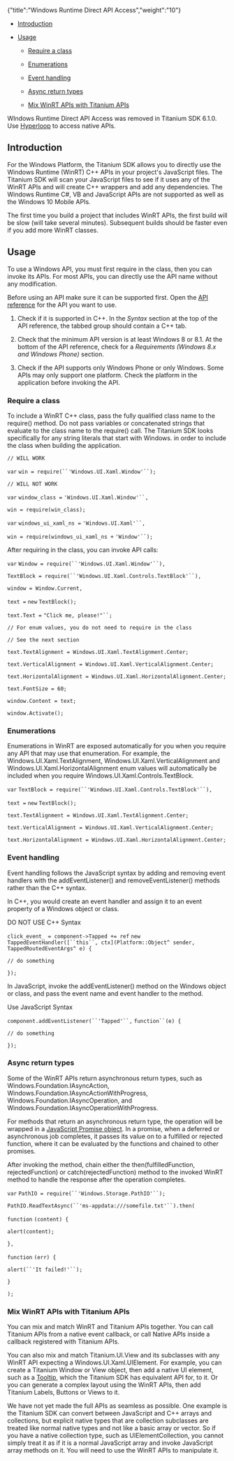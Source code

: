{"title":"Windows Runtime Direct API Access","weight":"10"}

* [Introduction](#Introduction)

* [Usage](#Usage)

  * [Require a class](#Requireaclass)

  * [Enumerations](#Enumerations)

  * [Event handling](#Eventhandling)

  * [Async return types](#Asyncreturntypes)

  * [Mix WinRT APIs with Titanium APIs](#MixWinRTAPIswithTitaniumAPIs)


WIndows Runtime Direct API Access was removed in Titanium SDK 6.1.0. Use [Hyperloop](/docs/appc/Titanium_SDK/Titanium_SDK_Guide/Hyperloop/) to access native APIs.

## Introduction

For the Windows Platform, the Titanium SDK allows you to directly use the Windows Runtime (WinRT) C++ APIs in your project's JavaScript files. The Titanium SDK will scan your JavaScript files to see if it uses any of the WinRT APIs and will create C++ wrappers and add any dependencies. The Windows Runtime C#, VB and JavaScript APIs are not supported as well as the Windows 10 Mobile APIs.

The first time you build a project that includes WinRT APIs, the first build will be slow (will take several minutes). Subsequent builds should be faster even if you add more WinRT classes.

## Usage

To use a Windows API, you must first require in the class, then you can invoke its APIs. For most APIs, you can directly use the API name without any modification.

Before using an API make sure it can be supported first. Open the [API reference](https://msdn.microsoft.com/en-us/library/windows/apps/br211369.aspx) for the API you want to use.

1. Check if it is supported in C++. In the _Syntax_ section at the top of the API reference, the tabbed group should contain a C++ tab.

2. Check that the minimum API version is at least Windows 8 or 8.1. At the bottom of the API reference, check for a _Requirements (Windows 8.x and Windows Phone)_ section.

3. Check if the API supports only Windows Phone or only Windows. Some APIs may only support one platform. Check the platform in the application before invoking the API.


### Require a class

To include a WinRT C++ class, pass the fully qualified class name to the require() method. Do not pass variables or concatenated strings that evaluate to the class name to the require() call. The Titanium SDK looks specifically for any string literals that start with Windows. in order to include the class when building the application.

`// WILL WORK`

`var` `win = require(``'Windows.UI.Xaml.Window'``);`

`// WILL NOT WORK`

`var` `window_class =` `'Windows.UI.Xaml.Window'``,`

`win = require(win_class);`

`var` `windows_ui_xaml_ns =` `'Windows.UI.Xaml'``,`

`win = require(windows_ui_xaml_ns +` `'Window'``);`

After requiring in the class, you can invoke API calls:

`var` `Window = require(``'Windows.UI.Xaml.Window'``),`

`TextBlock = require(``'Windows.UI.Xaml.Controls.TextBlock'``),`

`window = Window.Current,`

`text =` `new` `TextBlock();`

`text.Text =` `"Click me, please!"``;`

`// For enum values, you do not need to require in the class`

`// See the next section`

`text.TextAlignment = Windows.UI.Xaml.TextAlignment.Center;`

`text.VerticalAlignment = Windows.UI.Xaml.VerticalAlignment.Center;`

`text.HorizontalAlignment = Windows.UI.Xaml.HorizontalAlignment.Center;`

`text.FontSize = 60;`

`window.Content = text;`

`window.Activate();`

### Enumerations

Enumerations in WinRT are exposed automatically for you when you require any API that may use that enumeration. For example, the Windows.UI.Xaml.TextAlignment, Windows.UI.Xaml.VerticalAlignment and Windows.UI.Xaml.HorizontalAlignment enum values will automatically be included when you require Windows.UI.Xaml.Controls.TextBlock.

`var` `TextBlock = require(``'Windows.UI.Xaml.Controls.TextBlock'``),`

`text =` `new` `TextBlock();`

`text.TextAlignment = Windows.UI.Xaml.TextAlignment.Center;`

`text.VerticalAlignment = Windows.UI.Xaml.VerticalAlignment.Center;`

`text.HorizontalAlignment = Windows.UI.Xaml.HorizontalAlignment.Center;`

### Event handling

Event handling follows the JavaScript syntax by adding and removing event handlers with the addEventListener() and removeEventListener() methods rather than the C++ syntax.

In C++, you would create an event handler and assign it to an event property of a Windows object or class.

DO NOT USE C++ Syntax

`click_event_ = component->Tapped += ref` `new` `TappedEventHandler([``this``, ctx](Platform::Object^ sender, TappedRoutedEventArgs^ e) {`

`// do something`

`});`

In JavaScript, invoke the addEventListener() method on the Windows object or class, and pass the event name and event handler to the method.

Use JavaScript Syntax

`component.addEventListener(``'Tapped'``,` `function``(e) {`

`// do something`

`});`

### Async return types

Some of the WinRT APIs return asynchronous return types, such as Windows.Foundation.IAsyncAction, Windows.Foundation.IAsyncActionWithProgress, Windows.Foundation.IAsyncOperation, and Windows.Foundation.IAsyncOperationWithProgress.

For methods that return an asynchronous return type, the operation will be wrapped in a [JavaScript Promise object](https://developer.mozilla.org/en-US/docs/Web/JavaScript/Reference/Global_Objects/Promise). In a promise, when a deferred or asynchronous job completes, it passes its value on to a fulfilled or rejected function, where it can be evaluated by the functions and chained to other promises.

After invoking the method, chain either the then(fulfilledFunction, rejectedFunction) or catch(rejectedFunction) method to the invoked WinRT method to handle the response after the operation completes.

`var` `PathIO = require(``'Windows.Storage.PathIO'``);`

`PathIO.ReadTextAsync(``'ms-appdata:///somefile.txt'``).then(`

`function` `(content) {`

`alert(content);`

`},`

`function` `(err) {`

`alert(``'It failed!'``);`

`}`

`);`

### Mix WinRT APIs with Titanium APIs

You can mix and match WinRT and Titanium APIs together. You can call Titanium APIs from a native event callback, or call Native APIs inside a callback registered with Titanium APIs.

You can also mix and match Titanium.UI.View and its subclasses with any WinRT API expecting a Windows.UI.Xaml.UIElement. For example, you can create a Titanium Window or View object, then add a native UI element, such as a [Tooltip](https://msdn.microsoft.com/en-us/library/windows/apps/windows.ui.xaml.controls.tooltip.aspx), which the Titanium SDK has equivalent API for, to it. Or you can generate a complex layout using the WinRT APIs, then add Titanium Labels, Buttons or Views to it.

We have not yet made the full APIs as seamless as possible. One example is the Titanium SDK can convert between JavaScript and C++ arrays and collections, but explicit native types that are collection subclasses are treated like normal native types and not like a basic array or vector. So if you have a native collection type, such as UIElementCollection, you cannot simply treat it as if it is a normal JavaScript array and invoke JavaScript array methods on it. You will need to use the WinRT APIs to manipulate it.
